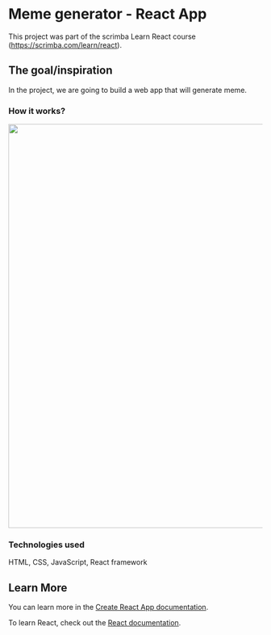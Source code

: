 

# Meme generator - React App

This project was part of the scrimba Learn React course (https://scrimba.com/learn/react).

## The goal/inspiration

In the project, we are going to build a web app that will generate meme.

### How it works?
<!-- ![animation showing deletion of requests](https://media.giphy.com/media/miOgPeLeG2eKrs3rcx/giphy.gif)
 -->
[<img src="./images/fetch-intro.png" width="800px" />](https://vimeo.com/565868711)

### Technologies used

HTML, CSS, JavaScript, React framework


## Learn More

You can learn more in the [Create React App documentation](https://facebook.github.io/create-react-app/docs/getting-started).

To learn React, check out the [React documentation](https://reactjs.org/).
